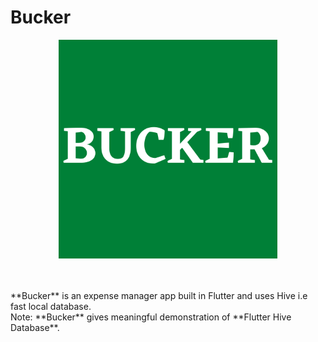 # Bucker

<p align="center">
    <img width="350" height="350" src="https://github.com/gupta29470/bucker_expense_manager/blob/master/assets/images/BUCKER.png">
</p>
<br/>
<br/>
**Bucker** is an expense manager app built in Flutter and uses Hive i.e fast local database.
<br/>
Note: **Bucker** gives meaningful demonstration of **Flutter Hive Database**.
